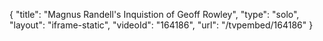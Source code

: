 {
    "title": "Magnus Randell's Inquistion of Geoff Rowley",
    "type": "solo",
    "layout": "iframe-static",
    "videoId": "164186",
    "url": "\/tvpembed\/164186"
}